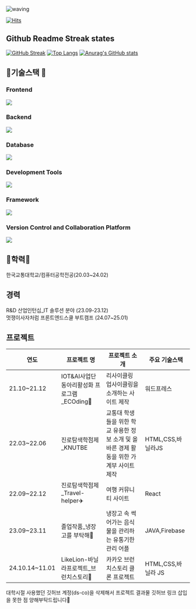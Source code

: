 ![waving](https://capsule-render.vercel.app/api?type=waving&height=200&text=Hello👋%20I'm_ohDASEUL&fontAlign=50&fontAlignY=40&color=gradient)

[![Hits](https://hits.seeyoufarm.com/api/count/incr/badge.svg?url=https%3A%2F%2Fgithub.com%2FohDASEUL%2Fhit-counter&count_bg=%233DD3BD&title_bg=%23555555&icon=github.svg&icon_color=%23E7E7E7&title=%EB%B0%A9%EB%AC%B8%EC%9E%90+%EC%88%98&edge_flat=false)](https://hits.seeyoufarm.com)


## Github Readme Streak states
[![GitHub Streak](https://streak-stats.demolab.com?user=ohDASEUL&theme=vue&locale=ko)](https://git.io/streak-stats)
[![Top Langs](https://github-readme-stats.vercel.app/api/top-langs/?username=ohDASEUL)](https://github.com/anuraghazra/github-readme-stats)
[![Anurag's GitHub stats](https://github-readme-stats.vercel.app/api?username=ohDASEUL)](https://github.com/anuraghazra/github-readme-stats)

## 🔨기술스택 🔨
### Frontend
<p align="left">
  <a href="https://skillicons.dev">
    <img src="https://skillicons.dev/icons?i=html,css,js,react,redux&theme=light" />
  </a>
</p>

### Backend
<p align="left">
  <a href="https://skillicons.dev">
    <img src="https://skillicons.dev/icons?i=java, nodejs&theme=light" />
  </a>
</p>

### Database
<p align="left">
  <a href="https://skillicons.dev">
    <img src="https://skillicons.dev/icons?i=mysql,firebase&theme=light" />
  </a>
</p>

### Development Tools
<p align="left">
  <a href="https://skillicons.dev">
    <img src="https://skillicons.dev/icons?i=vscode,androidstudio&theme=light" />
  </a>
</p>

### Framework
<p align="left">
  <a href="https://skillicons.dev">
    <img src="https://skillicons.dev/icons?i=bootstrap,tailwind,materialui&theme=light" />
  </a>
</p>

### Version Control and Collaboration Platform 
<p align="left">
  <a href="https://skillicons.dev">
    <img src="https://skillicons.dev/icons?i=git,github&theme=light" />
  </a>
</p>

## 🏫학력🏫
한국교통대학교/컴퓨터공학전공(20.03~24.02)

## 경력
R&D 산업인턴십_IT 솔루션 분야 (23.09-23.12)<br>
멋쟁이사자처럼 프론트엔드스쿨 부트캠프 (24.07~25.01)

## 프로젝트
|연도|프로젝트 명|프로젝트 소개|주요 기술스택|
|---|---|---|---|
|21.10~21.12|IOT&AI사업단 동아리활성화 프로그램_ECOding🌿|리사이클링 업사이클링을 소개하는 사이트 제작|워드프레스|
|22.03~22.06|진로탐색학점제_KNUTBE|교통대 학생들을 위한 학교 유용한 정보 소개 및 올바른 경제 활동을 위한 가계부 사이트 제작|HTML,CSS,바닐라JS|
|22.09~22.12|진로탐색학점제_Travel-helper✈️|여행 커뮤니티 사이트|React|
|23.09~23.11|졸업작품_냉장고를 부탁해🥛|냉장고 속 썩어가는 음식물을 관리하는 유통기한 관리 어플|JAVA,Firebase|
|24.10.14~11.01|LikeLion-바닐라프로젝트_브런치스토리📕|카카오 브런치스토리 클론 프로젝트|HTML,CSS,바닐라 JS

대학시절 사용했던 깃허브 계정(ds-co)을 삭제해서 
프로젝트 결과물 깃허브 링크 삽입을 못한 점 양해부탁드립니다🥲





